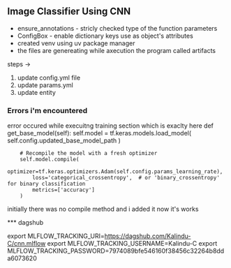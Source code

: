 ## Image Classifier Using CNN

* ensure_annotations - stricly checked type of the function parameters
* ConfigBox - enable dictionary keys use as object's attributes
* created venv using uv package manager
* the files are genereating while axecution the program called artifacts


steps ->

1. update config.yml file
2. update params.yml
3. update entity



### Errors i'm encountered

error occured while execuitng training section which is exaclty here
 def get_base_model(self):
        self.model = tf.keras.models.load_model(
            self.config.updated_base_model_path
        )

        # Recompile the model with a fresh optimizer
        self.model.compile(
            optimizer=tf.keras.optimizers.Adam(self.config.params_learning_rate),
            loss='categorical_crossentropy',  # or 'binary_crossentropy' for binary classification
            metrics=['accuracy']
        )

initially there was no compile method and i added it now it's works


*** dagshub 

export MLFLOW_TRACKING_URI=https://dagshub.com/Kalindu-C/cnn.mlflow
export MLFLOW_TRACKING_USERNAME=Kalindu-C
export MLFLOW_TRACKING_PASSWORD=7974089bfe546160f38456c32264b8dda6073620
